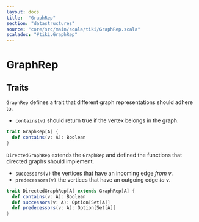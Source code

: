 ```yaml
---
layout: docs 
title:  "GraphRep"
section: "datastructures"
source: "core/src/main/scala/tiki/GraphRep.scala"
scaladoc: "#tiki.GraphRep"
---
```

# GraphRep

## Traits

`GraphRep` defines a trait that different graph representations should adhere to.

- `contains(v)` should return true if the vertex belongs in the graph.

```scala
trait GraphRep[A] {
  def contains(v: A): Boolean
}
```

`DirectedGraphRep` extends the `GraphRep` and defined the functions that directed graphs
should implement.

- `successors(v)` the vertices that have an incoming edge *from* _v_.
- `predecessora(v)` the vertices that have an outgoing edge *to* _v_.

```scala
trait DirectedGraphRep[A] extends GraphRep[A] {
  def contains(v: A): Boolean
  def successors(v: A): Option[Set[A]]
  def predecessors(v: A): Option[Set[A]]
}
```
